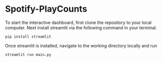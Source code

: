# Spotify-PlayCounts
To start the interactive dashboard, first clone the repository to your local computer.
Next install streamlit via the following command in your terminal.
```
pip install streamlit
```
Once streamlit is installed, navigate to the working directory locally and run

```
streamlit run main.py
```
